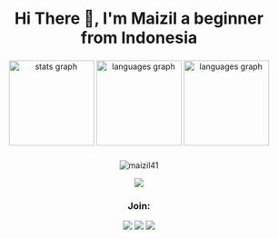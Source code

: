 <h1 align="center">
  Hi There 👋, I'm Maizil a beginner from Indonesia
</h1>

###

<div align="center">
  <img src="https://github-readme-stats.vercel.app/api?username=Maizil41&hide_title=false&hide_rank=false&show_icons=true&include_all_commits=false&count_private=true&disable_animations=false&theme=radical&locale=en&hide_border=false" height="150" alt="stats graph"  />
  <img src="https://github-readme-stats.vercel.app/api/top-langs?username=Maizil41&locale=en&hide_title=false&layout=compact&card_width=400&langs_count=6&theme=radical&hide_border=false" height="150" alt="languages graph"  />
  <img src="https://github-readme-streak-stats.herokuapp.com/?user=maizil41&theme=radical&card_width=950" height="150" alt="languages graph"  />

###

<p align='center'><img src="https://komarev.com/ghpvc/?username=maizil41&label=Total%20Profile%20Visitor&color=blue&style=for-the-badge" alt="maizil41" />

<p align="center">
<a href="https://saweria.co/mutiarawrt"><img src="https://img.shields.io/badge/Donation-FFAE00?style=for-the-badge&logo=ko-fi&logoColor=white"></a>
  
### Join:
<p align="center">
<a href="https://t.me/mutiarawrt"><img src="https://img.shields.io/badge/Telegram--Channel-2CA5E0?style=for-the-badge&logo=telegram&logoColor=white"></a>
<a href="https://www.youtube.com/@mutiara-wrt"><img src="https://img.shields.io/badge/Youtube--Channel-e02c2c?style=for-the-badge&logo=youtube&logoColor=white"></a>
<a href="https://t.me/mutiara_wrt"><img src="https://img.shields.io/badge/Telegram--Groups-2CA5E0?style=for-the-badge&logo=telegram&logoColor=white"></a>
</p>

</div>
